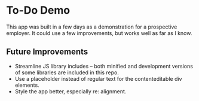 To-Do Demo
==========

This app was built in a few days as a demonstration for a prospective employer. It could use a few improvements, but works well as far as I know.

Future Improvements
-------------------

- Streamline JS library includes – both minified and development versions of some libraries are included in this repo.
- Use a placeholder instead of regular text for the contenteditable div elements.
- Style the app better, especially re: alignment.